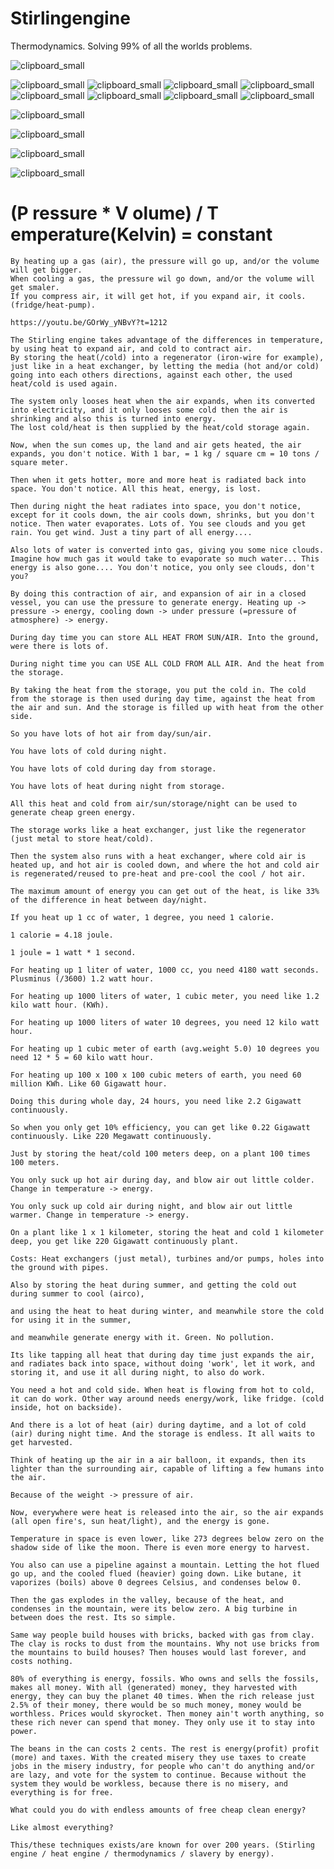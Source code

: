 # Stirlingengine
Thermodynamics. Solving 99% of all the worlds problems.

![clipboard_small](https://github.com/HakkaTjakka/Stirlingengine/blob/main/STIRLING/IWONTDOWHATYOUTELLME.JPG)

![clipboard_small](https://github.com/HakkaTjakka/Stirlingengine/blob/main/STIRLING/Stirling_Animation.gif)
![clipboard_small](https://github.com/HakkaTjakka/Stirlingengine/blob/main/STIRLING/safe_image.gif)
![clipboard_small](https://github.com/HakkaTjakka/Stirlingengine/blob/main/STIRLING/safe_image%20(1).gif)
![clipboard_small](https://github.com/HakkaTjakka/Stirlingengine/blob/main/STIRLING/safe_image%20(2).gif)
![clipboard_small](https://github.com/HakkaTjakka/Stirlingengine/blob/main/STIRLING/safe_image%20(3).gif)
![clipboard_small](https://github.com/HakkaTjakka/Stirlingengine/blob/main/STIRLING/safe_image%20(4).gif)
![clipboard_small](https://github.com/HakkaTjakka/Stirlingengine/blob/main/STIRLING/safe_image%20(5).gif)
![clipboard_small](https://github.com/HakkaTjakka/Stirlingengine/blob/main/STIRLING/safe_image%20(6).gif)

![clipboard_small](https://github.com/HakkaTjakka/Stirlingengine/blob/main/Unsaved%20Image%201.jpg)

![clipboard_small](https://github.com/HakkaTjakka/Stirlingengine/blob/main/STIRLING/73149261_2726225864106670_6257256459617173504_o.jpg)

![clipboard_small](https://github.com/HakkaTjakka/Stirlingengine/blob/main/STIRLING/73039932_2726176664111590_5180650429301653504_o.jpg)

![clipboard_small](https://github.com/HakkaTjakka/Stirlingengine/blob/main/STIRLING/IBM20parabolic20dish-2.jpg)

# (P ressure * V olume) / T emperature(Kelvin) = constant

```text
By heating up a gas (air), the pressure will go up, and/or the volume will get bigger.
When cooling a gas, the pressure wil go down, and/or the volume will get smaler.
If you compress air, it will get hot, if you expand air, it cools. (fridge/heat-pump).

https://youtu.be/GOrWy_yNBvY?t=1212

The Stirling engine takes advantage of the differences in temperature, by using heat to expand air, and cold to contract air.
By storing the heat(/cold) into a regenerator (iron-wire for example), just like in a heat exchanger, by letting the media (hot and/or cold) going into each others directions, against each other, the used heat/cold is used again.

The system only looses heat when the air expands, when its converted into electricity, and it only looses some cold then the air is shrinking and also this is turned into energy.
The lost cold/heat is then supplied by the heat/cold storage again.

Now, when the sun comes up, the land and air gets heated, the air expands, you don't notice. With 1 bar, = 1 kg / square cm = 10 tons / square meter.

Then when it gets hotter, more and more heat is radiated back into space. You don't notice. All this heat, energy, is lost.

Then during night the heat radiates into space, you don't notice, except for it cools down, the air cools down, shrinks, but you don't notice. Then water evaporates. Lots of. You see clouds and you get rain. You get wind. Just a tiny part of all energy....

Also lots of water is converted into gas, giving you some nice clouds. Imagine how much gas it would take to evaporate so much water... This energy is also gone.... You don't notice, you only see clouds, don't you?

By doing this contraction of air, and expansion of air in a closed vessel, you can use the pressure to generate energy. Heating up -> pressure -> energy, cooling down -> under pressure (=pressure of atmosphere) -> energy.

During day time you can store ALL HEAT FROM SUN/AIR. Into the ground, were there is lots of.

During night time you can USE ALL COLD FROM ALL AIR. And the heat from the storage. 

By taking the heat from the storage, you put the cold in. The cold from the storage is then used during day time, against the heat from the air and sun. And the storage is filled up with heat from the other side.

So you have lots of hot air from day/sun/air.

You have lots of cold during night.

You have lots of cold during day from storage.

You have lots of heat during night from storage.

All this heat and cold from air/sun/storage/night can be used to generate cheap green energy.

The storage works like a heat exchanger, just like the regenerator (just metal to store heat/cold).

Then the system also runs with a heat exchanger, where cold air is heated up, and hot air is cooled down, and where the hot and cold air is regenerated/reused to pre-heat and pre-cool the cool / hot air.

The maximum amount of energy you can get out of the heat, is like 33% of the difference in heat between day/night.

If you heat up 1 cc of water, 1 degree, you need 1 calorie.

1 calorie = 4.18 joule.

1 joule = 1 watt * 1 second.

For heating up 1 liter of water, 1000 cc, you need 4180 watt seconds. Plusminus (/3600) 1.2 watt hour.

For heating up 1000 liters of water, 1 cubic meter, you need like 1.2 kilo watt hour. (KWh).

For heating up 1000 liters of water 10 degrees, you need 12 kilo watt hour.

For heating up 1 cubic meter of earth (avg.weight 5.0) 10 degrees you need 12 * 5 = 60 kilo watt hour.

For heating up 100 x 100 x 100 cubic meters of earth, you need 60 million KWh. Like 60 Gigawatt hour.

Doing this during whole day, 24 hours, you need like 2.2 Gigawatt continuously.

So when you only get 10% efficiency, you can get like 0.22 Gigawatt continuously. Like 220 Megawatt continuously.

Just by storing the heat/cold 100 meters deep, on a plant 100 times 100 meters.

You only suck up hot air during day, and blow air out little colder. Change in temperature -> energy.

You only suck up cold air during night, and blow air out little warmer. Change in temperature -> energy.

On a plant like 1 x 1 kilometer, storing the heat and cold 1 kilometer deep, you get like 220 Gigawatt continuously plant.

Costs: Heat exchangers (just metal), turbines and/or pumps, holes into the ground with pipes.

Also by storing the heat during summer, and getting the cold out during summer to cool (airco),

and using the heat to heat during winter, and meanwhile store the cold for using it in the summer, 

and meanwhile generate energy with it. Green. No pollution.

Its like tapping all heat that during day time just expands the air, and radiates back into space, without doing 'work', let it work, and storing it, and use it all during night, to also do work.

You need a hot and cold side. When heat is flowing from hot to cold, it can do work. Other way around needs energy/work, like fridge. (cold inside, hot on backside).

And there is a lot of heat (air) during daytime, and a lot of cold (air) during night time. And the storage is endless. It all waits to get harvested.

Think of heating up the air in a air balloon, it expands, then its lighter than the surrounding air, capable of lifting a few humans into the air.

Because of the weight -> pressure of air.

Now, everywhere were heat is released into the air, so the air expands (all open fire's, sun heat/light), and the energy is gone.

Temperature in space is even lower, like 273 degrees below zero on the shadow side of like the moon. There is even more energy to harvest.

You also can use a pipeline against a mountain. Letting the hot flued go up, and the cooled flued (heavier) going down. Like butane, it vaporizes (boils) above 0 degrees Celsius, and condenses below 0.

Then the gas explodes in the valley, because of the heat, and condenses in the mountain, were its below zero. A big turbine in between does the rest. Its so simple.

Same way people build houses with bricks, backed with gas from clay. The clay is rocks to dust from the mountains. Why not use bricks from the mountains to build houses? Then houses would last forever, and costs nothing.

80% of everything is energy, fossils. Who owns and sells the fossils, makes all money. With all (generated) money, they harvested with energy, they can buy the planet 40 times. When the rich release just 2.5% of their money, there would be so much money, money would be worthless. Prices would skyrocket. Then money ain't worth anything, so these rich never can spend that money. They only use it to stay into power.

The beans in the can costs 2 cents. The rest is energy(profit) profit (more) and taxes. With the created misery they use taxes to create jobs in the misery industry, for people who can't do anything and/or are lazy, and vote for the system to continue. Because without the system they would be workless, because there is no misery, and everything is for free.

What could you do with endless amounts of free cheap clean energy?

Like almost everything?

This/these techniques exists/are known for over 200 years. (Stirling engine / heat engine / thermodynamics / slavery by energy).
```

